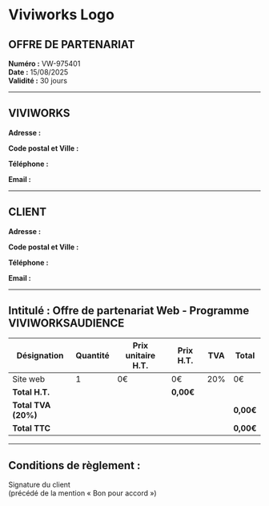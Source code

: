 # Viviworks Logo

## OFFRE DE PARTENARIAT

**Numéro :** VW-975401  
**Date :** 15/08/2025  
**Validité :** 30 jours

---

## VIVIWORKS

**Adresse :**  
  
**Code postal et Ville :**  
  
**Téléphone :**  
  
**Email :**  

---

## CLIENT

**Adresse :**  
  
**Code postal et Ville :**  
  
**Téléphone :**  
  
**Email :**

---

## Intitulé : Offre de partenariat Web - Programme VIVIWORKSAUDIENCE

| Désignation | Quantité | Prix unitaire H.T. | Prix H.T. | TVA | Total |
|-------------|----------|-------------------|-----------|-----|-------|
| Site web | 1 | 0€ | 0€ | 20% | 0€ |
| **Total H.T.** | | | **0,00€** | | |
| **Total TVA (20%)** | | | | | **0,00€** |
| **Total TTC** | | | | | **0,00€** |

---

## Conditions de règlement :

Signature du client  
(précédé de la mention « Bon pour accord ») 